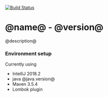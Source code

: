 [![Build Status](https://travis-ci.org/ErwanLT/Eweather.svg?branch=master)](https://travis-ci.org/ErwanLT/Eweather)

# @name@ - @version@
@description@ 

### Environment setup
Currently using
  - IntelliJ 2018.2
  - java @java.version@
  - Maven 3.5.4
  - Lombok plugin
